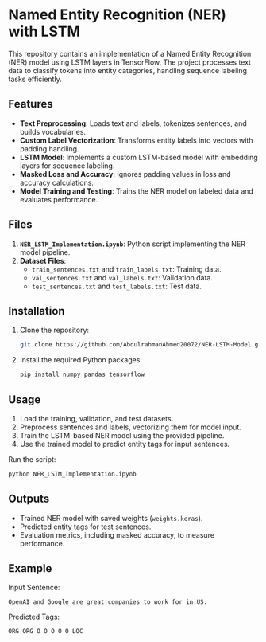 # Named Entity Recognition (NER) with LSTM

This repository contains an implementation of a Named Entity Recognition (NER) model using LSTM layers in TensorFlow. The project processes text data to classify tokens into entity categories, handling sequence labeling tasks efficiently.

## Features

- **Text Preprocessing**: Loads text and labels, tokenizes sentences, and builds vocabularies.
- **Custom Label Vectorization**: Transforms entity labels into vectors with padding handling.
- **LSTM Model**: Implements a custom LSTM-based model with embedding layers for sequence labeling.
- **Masked Loss and Accuracy**: Ignores padding values in loss and accuracy calculations.
- **Model Training and Testing**: Trains the NER model on labeled data and evaluates performance.

## Files

1. **`NER_LSTM_Implementation.ipynb`**: Python script implementing the NER model pipeline.
2. **Dataset Files**:
   - `train_sentences.txt` and `train_labels.txt`: Training data.
   - `val_sentences.txt` and `val_labels.txt`: Validation data.
   - `test_sentences.txt` and `test_labels.txt`: Test data.

## Installation

1. Clone the repository:
   ```bash
   git clone https://github.com/AbdulrahmanAhmed20072/NER-LSTM-Model.git
   ```
2. Install the required Python packages:
   ```bash
   pip install numpy pandas tensorflow
   ```

## Usage

1. Load the training, validation, and test datasets.
2. Preprocess sentences and labels, vectorizing them for model input.
3. Train the LSTM-based NER model using the provided pipeline.
4. Use the trained model to predict entity tags for input sentences.

Run the script:
```bash
python NER_LSTM_Implementation.ipynb
```

## Outputs

- Trained NER model with saved weights (`weights.keras`).
- Predicted entity tags for test sentences.
- Evaluation metrics, including masked accuracy, to measure performance.

## Example

Input Sentence:
```
OpenAI and Google are great companies to work for in US.
```

Predicted Tags:
```
ORG ORG O O O O O LOC
```
